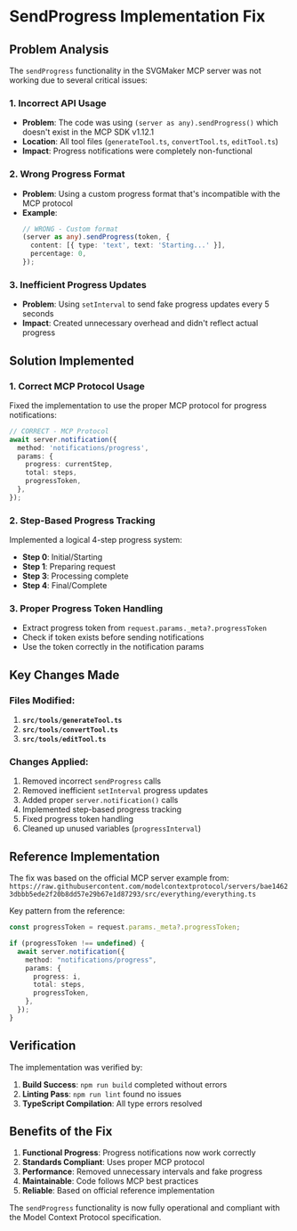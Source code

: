 # SendProgress Implementation Fix

## Problem Analysis

The `sendProgress` functionality in the SVGMaker MCP server was not working due to several critical issues:

### 1. **Incorrect API Usage**
- **Problem**: The code was using `(server as any).sendProgress()` which doesn't exist in the MCP SDK v1.12.1
- **Location**: All tool files (`generateTool.ts`, `convertTool.ts`, `editTool.ts`)
- **Impact**: Progress notifications were completely non-functional

### 2. **Wrong Progress Format**
- **Problem**: Using a custom progress format that's incompatible with the MCP protocol
- **Example**: 
  ```typescript
  // WRONG - Custom format
  (server as any).sendProgress(token, {
    content: [{ type: 'text', text: 'Starting...' }],
    percentage: 0,
  });
  ```

### 3. **Inefficient Progress Updates**
- **Problem**: Using `setInterval` to send fake progress updates every 5 seconds
- **Impact**: Created unnecessary overhead and didn't reflect actual progress

## Solution Implemented

### 1. **Correct MCP Protocol Usage**
Fixed the implementation to use the proper MCP protocol for progress notifications:

```typescript
// CORRECT - MCP Protocol
await server.notification({
  method: 'notifications/progress',
  params: {
    progress: currentStep,
    total: steps,
    progressToken,
  },
});
```

### 2. **Step-Based Progress Tracking**
Implemented a logical 4-step progress system:
- **Step 0**: Initial/Starting
- **Step 1**: Preparing request
- **Step 3**: Processing complete
- **Step 4**: Final/Complete

### 3. **Proper Progress Token Handling**
- Extract progress token from `request.params._meta?.progressToken`
- Check if token exists before sending notifications
- Use the token correctly in the notification params

## Key Changes Made

### Files Modified:
1. **`src/tools/generateTool.ts`**
2. **`src/tools/convertTool.ts`** 
3. **`src/tools/editTool.ts`**

### Changes Applied:
1. Removed incorrect `sendProgress` calls
2. Removed inefficient `setInterval` progress updates
3. Added proper `server.notification()` calls
4. Implemented step-based progress tracking
5. Fixed progress token handling
6. Cleaned up unused variables (`progressInterval`)

## Reference Implementation

The fix was based on the official MCP server example from:
`https://raw.githubusercontent.com/modelcontextprotocol/servers/bae14623dbbb5ede2f20b8dd57e29b67e1d87293/src/everything/everything.ts`

Key pattern from the reference:
```typescript
const progressToken = request.params._meta?.progressToken;

if (progressToken !== undefined) {
  await server.notification({
    method: "notifications/progress",
    params: {
      progress: i,
      total: steps,
      progressToken,
    },
  });
}
```

## Verification

The implementation was verified by:
1. **Build Success**: `npm run build` completed without errors
2. **Linting Pass**: `npm run lint` found no issues
3. **TypeScript Compilation**: All type errors resolved

## Benefits of the Fix

1. **Functional Progress**: Progress notifications now work correctly
2. **Standards Compliant**: Uses proper MCP protocol
3. **Performance**: Removed unnecessary intervals and fake progress
4. **Maintainable**: Code follows MCP best practices
5. **Reliable**: Based on official reference implementation

The `sendProgress` functionality is now fully operational and compliant with the Model Context Protocol specification.